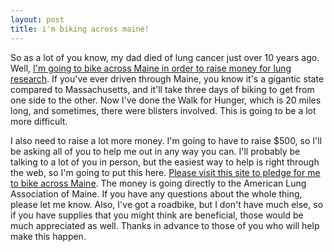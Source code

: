 ```yaml
---
layout: post
title: i'm biking across maine!
---
```


So as a lot of you know, my dad died of lung cancer just over 10 years ago. Well, [I'm going to bike across Maine in order to raise money for lung research](http://www.mrsnv.com/evt/e01/part.jsp?rid=749921&id=1506&acct=1163388237). If you've ever driven through Maine, you know it's a gigantic state compared to Massachusetts, and it'll take three days of biking to get from one side to the other. Now I've done the Walk for Hunger, which is 20 miles long, and sometimes, there were blisters involved. This is going to be a lot more difficult.

I also need to raise a lot more money. I'm going to have to raise $500, so I'll be asking all of you to help me out in any way you can. I'll probably be talking to a lot of you in person, but the easiest way to help is right through the web, so I'm going to put this here. [Please visit this site to pledge for me to bike across Maine](http://www.mrsnv.com/evt/e01/part.jsp?rid=749921&id=1506&acct=1163388237). The money is going directly to the American Lung Association of Maine. If you have any questions about the whole thing, please let me know. Also, I've got a roadbike, but I don't have much else, so if you have supplies that you might think are beneficial, those would be much appreciated as well. Thanks in advance to those of you who will help make this happen.
